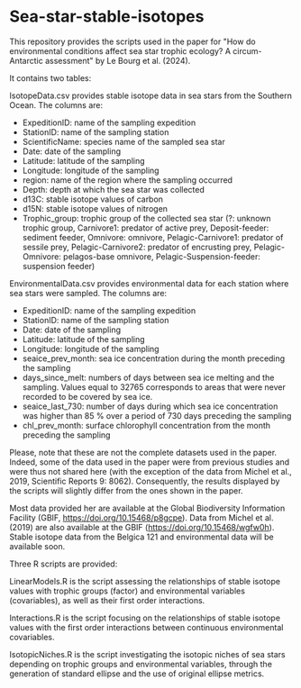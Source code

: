 # Sea-star-stable-isotopes

This repository provides the scripts used in the paper for "How do environmental conditions affect sea star trophic ecology? A circum-Antarctic assessment" by Le Bourg et al. (2024).

It contains two tables: 

IsotopeData.csv provides stable isotope data in sea stars from the Southern Ocean. The columns are:
- ExpeditionID: name of the sampling expedition
- StationID: name of the sampling station
- ScientificName: species name of the sampled sea star
- Date: date of the sampling
- Latitude: latitude of the sampling
- Longitude: longitude of the sampling
- region: name of the region where the sampling occurred
- Depth: depth at which the sea star was collected
- d13C: stable isotope values of carbon
- d15N: stable isotope values of nitrogen
- Trophic_group: trophic group of the collected sea star (?: unknown trophic group, Carnivore1: predator of active prey, Deposit-feeder: sediment feeder, Omnivore: omnivore, Pelagic-Carnivore1: predator of sessile prey, Pelagic-Carnivore2: predator of encrusting prey, Pelagic-Omnivore: pelagos-base omnivore, Pelagic-Suspension-feeder: suspension feeder)

EnvironmentalData.csv provides environmental data for each station where sea stars were sampled. The columns are:
- ExpeditionID: name of the sampling expedition
- StationID: name of the sampling station
- Date: date of the sampling
- Latitude: latitude of the sampling
- Longitude: longitude of the sampling
- seaice_prev_month: sea ice concentration during the month preceding the sampling
- days_since_melt: numbers of days between sea ice melting and the sampling. Values equal to 32765 corresponds to areas that were never recorded to be covered by sea ice.
- seaice_last_730: number of days during which sea ice concentration was higher than 85 % over a period of 730 days preceding the sampling
- chl_prev_month: surface chlorophyll concentration from the month preceding the sampling

Please, note that these are not the complete datasets used in the paper. Indeed, some of the data used in the paper were from previous studies and were thus not shared here (with the exception of the data from Michel et al., 2019, Scientific Reports 9: 8062). Consequently, the results displayed by the scripts will slightly differ from the ones shown in the paper.

Most data provided her are available at the Global Biodiversity Information Facility (GBIF, https://doi.org/10.15468/p8gcpe). Data from Michel et al. (2019) are also available at the GBIF (https://doi.org/10.15468/wgfw0h). Stable isotope data from the Belgica 121 and environmental data will be available soon.

Three R scripts are provided:

LinearModels.R is the script assessing the relationships of stable isotope values with trophic groups (factor) and environmental variables (covariables), as well as their first order interactions.

Interactions.R is the script focusing on the relationships of stable isotope values with the first order interactions between continuous environmental covariables.

IsotopicNiches.R is the script investigating the isotopic niches of sea stars depending on trophic groups and environmental variables, through the generation of standard ellipse and the use of original ellipse metrics.
